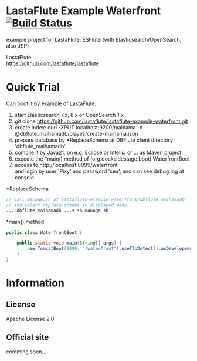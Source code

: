 LastaFlute Example Waterfront [![Build Status](https://travis-ci.org/lastaflute/lastaflute-example-waterfront.svg?branch=master)](https://travis-ci.org/lastaflute/lastaflute-example-waterfront)
=======================
example project for LastaFlute, ESFlute (with Elasticsearch/OpenSearch, also JSP)

LastaFlute:  
https://github.com/lastaflute/lastaflute

# Quick Trial
Can boot it by example of LastaFlute:

1. start Elasticsearch 7.x, 8.x or OpenSearch 1.x
2. git clone https://github.com/lastaflute/lastaflute-example-waterfront.git
3. create index: curl -XPUT localhost:9200/maihama -d @dbflute_maihamadb/playes/create-maihama.json
4. prepare database by *ReplaceSchema at DBFlute client directory 'dbflute_maihamadb'  
5. compile it by Java21, on e.g. Eclipse or IntelliJ or ... as Maven project
6. execute the *main() method of (org.docksidestage.boot) WaterfrontBoot
7. access to http://localhost:8099/waterfront  
and login by user 'Pixy' and password 'sea', and can see debug log at console.

*ReplaceSchema
```java
// call manage.sh at lastaflute-example-waterfront/dbflute_maihamadb
// and select replace-schema in displayed menu
...:dbflute_maihamadb ...$ sh manage.sh
```

*main() method
```java
public class WaterfrontBoot {

    public static void main(String[] args) {
        new TomcatBoot(8099, "/waterfront").useTldDetect().asDevelopment(isNoneEnv()).bootAwait();
    }
}
```

# Information
## License
Apache License 2.0

## Official site
comming soon...
